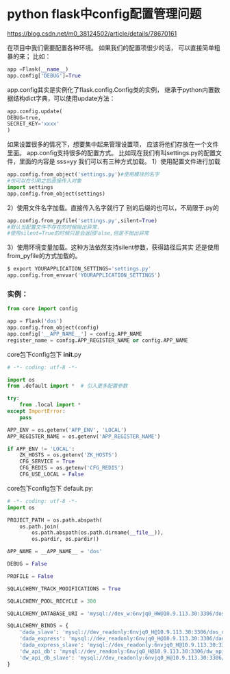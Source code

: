 # python flask中config配置管理问题

https://blog.csdn.net/m0_38124502/article/details/78670161

在项目中我们需要配置各种环境。
如果我们的配置项很少的话，
可以直接简单粗暴的来；
比如：

```python
app =Flask(__name__)
app.config['DEBUG']=True
```

app.config其实是实例化了flask.config.Config类的实例，
继承于python内置数据结构dict字典，可以使用update方法：

```python
app.config.update(
DEBUG=true,
SECRET_KEY='xxxx'
)
```

如果设置很多的情况下，想要集中起来管理设置项，
应该将他们存放在一个文件里面。
app.config支持很多的配置方式。
比如现在我们有叫settings.py的配置文件，里面的内容是
sss=yy
我们可以有三种方式加载。
1）使用配置文件进行加载

```python
app.config.from_object('settings.py')#使用模块的名字
#也可以在引用之后直接传入对象
import settings
app.config.from_object(settings)
```

2）使用文件名字加载。直接传入名字就行了
别的后缀的也可以，不局限于.py的

```python
app.config.from_pyfile('settings.py',silent=True)
#默认当配置文件不存在的时候抛出异常，
#使用silent=True的时候只是会返回False,但是不抛出异常
```

3）使用环境变量加载。这种方法依然支持silent参数，获得路径后其实
还是使用from_pyfile的方式加载的。

```python
$ export YOURAPPLICATION_SETTINGS='settings.py'
app.config.from_envvar('YOURAPPLICATION_SETTINGS')
```



### 实例：

```python
from core import config

app = Flask('dos')
app.config.from_object(config)
app.config['__APP_NAME__'] = config.APP_NAME
register_name = config.APP_REGISTER_NAME or config.APP_NAME
```

core包下config包下      __init__.py

```python
# -*- coding: utf-8 -*-

import os
from .default import *  # 引入更多配置参数

try:
    from .local import *
except ImportError:
    pass

APP_ENV = os.getenv('APP_ENV', 'LOCAL')
APP_REGISTER_NAME = os.getenv('APP_REGISTER_NAME')

if APP_ENV != 'LOCAL':
    ZK_HOSTS = os.getenv('ZK_HOSTS')
    CFG_SERVICE = True
    CFG_REDIS = os.getenv('CFG_REDIS')
    CFG_USE_LOCAL = False

```

core包下config包下 default.py:

```python
# -*- coding: utf-8 -*-
import os

PROJECT_PATH = os.path.abspath(
    os.path.join(
        os.path.abspath(os.path.dirname(__file__)),
        os.pardir, os.pardir))

APP_NAME = __APP_NAME__ = 'dos'

DEBUG = False

PROFILE = False

SQLALCHEMY_TRACK_MODIFICATIONS = True

SQLALCHEMY_POOL_RECYCLE = 300

SQLALCHEMY_DATABASE_URI = 'mysql://dev_w:6nvjq0_HW@10.9.113.30:3306/dos_db'

SQLALCHEMY_BINDS = {
    'dada_slave': 'mysql://dev_readonly:6nvjq0_H@10.9.113.30:3306/dos_db',
    'dada_express': 'mysql://dev_readonly:6nvjq0_H@10.9.113.30:3306/dada',
    'dada_express_slave': 'mysql://dev_readonly:6nvjq0_H@10.9.113.30:3306/dada',
    'dw_api_db': 'mysql://dev_readonly:6nvjq0_H@10.9.113.30:3306/dw_api',
    'dw_api_db_slave': 'mysql://dev_readonly:6nvjq0_H@10.9.113.30:3306/dw_api',
}
```

